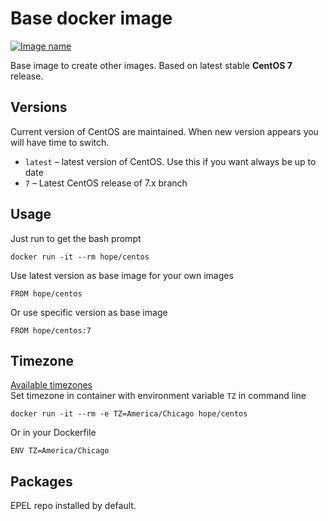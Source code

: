 # Base docker image

[![Image name](https://img.shields.io/badge/docker-hope/base-brightgreen.svg)](https://hub.docker.com/r/hope/base/)

Base image to create other images. Based on latest stable **CentOS 7** release.

## Versions

Current version of CentOS are maintained. When new version appears you will have time to switch. 

  * `latest` – latest version of CentOS. Use this if you want always be up to date
  * `7` – Latest CentOS release of 7.x branch

## Usage

Just run to get the bash prompt

    docker run -it --rm hope/centos

Use latest version as base image for your own images

    FROM hope/centos

Or use specific version as base image

    FROM hope/centos:7

## Timezone

[Available timezones](https://en.wikipedia.org/wiki/List_of_tz_database_time_zones)  
Set timezone in container with environment variable `TZ` in command line

    docker run -it --rm -e TZ=America/Chicago hope/centos
    
Or in your Dockerfile

    ENV TZ=America/Chicago

## Packages

EPEL repo installed by default. 
